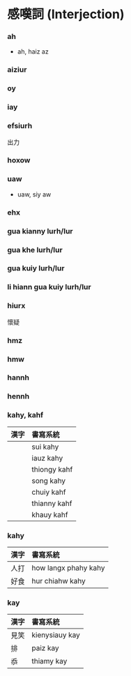 # 感嘆詞 (Interjection)

### ah

* ah, haiz az

### aiziur

### oy

### iay

### efsiurh

出力

### hoxow

### uaw

* uaw, siy aw

### ehx

### gua kianny lurh/lur

### gua khe lurh/lur

### gua kuiy lurh/lur

### li hiann gua kuiy lurh/lur

### hiurx

懷疑

### hmz

### hmw

### hannh

### hennh

### kahy, kahf

| 漢字 | 書寫系統 |
| :--- | :--- |
|| sui kahy |
|| iauz kahy |
|| thiongy kahf |
|| song kahy |
|| chuiy kahf |
|| thianny kahf |
|| khauy kahf |

### kahy

| 漢字 | 書寫系統 |
| :--- | :--- |
| 人打 | how langx phahy kahy |
| 好食 | hur chiahw kahy |

### kay

| 漢字 | 書寫系統 |
| :--- | :--- |
| 見笑 | kienysiauy kay |
| 排 | paiz kay |
| 忝 | thiamy kay |
